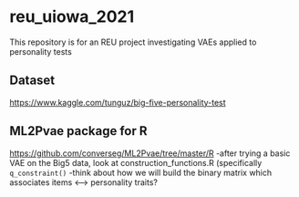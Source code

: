 # reu_uiowa_2021
This repository is for an REU project investigating VAEs applied to personality tests


## Dataset
https://www.kaggle.com/tunguz/big-five-personality-test

## ML2Pvae package for R
https://github.com/converseg/ML2Pvae/tree/master/R
-after trying a basic VAE on the Big5 data, look at construction_functions.R (specifically `q_constraint()`
-think about how we will build the binary matrix which associates items <--> personality traits?
